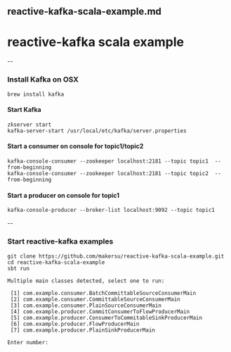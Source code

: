reactive-kafka-scala-example.md
--
# reactive-kafka scala example
--
### Install Kafka on OSX
```
brew install kafka
```

#### Start Kafka
```
zkserver start
kafka-server-start /usr/local/etc/kafka/server.properties
```

#### Start a consumer on console for topic1/topic2
```
kafka-console-consumer --zookeeper localhost:2181 --topic topic1  --from-beginning
kafka-console-consumer --zookeeper localhost:2181 --topic topic2  --from-beginning
```

#### Start a producer on console for topic1
```
kafka-console-producer --broker-list localhost:9092 --topic topic1
```
--
### Start reactive-kafka examples
```
git clone https://github.com/makersu/reactive-kafka-scala-example.git
cd reactive-kafka-scala-example
sbt run
```
```
Multiple main classes detected, select one to run:

 [1] com.example.consumer.BatchCommittableSourceConsumerMain
 [2] com.example.consumer.CommittableSourceConsumerMain
 [3] com.example.consumer.PlainSourceConsumerMain
 [4] com.example.producer.CommitConsumerToFlowProducerMain
 [5] com.example.producer.ConsumerToCommitableSinkProducerMain
 [6] com.example.producer.FlowProducerMain
 [7] com.example.producer.PlainSinkProducerMain

Enter number:
```




